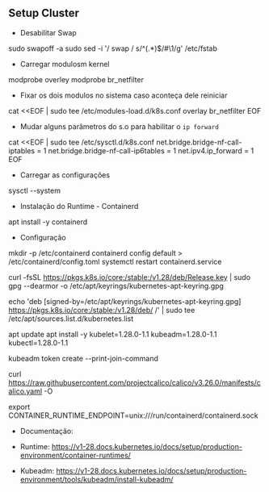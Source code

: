 ## Setup Cluster

- Desabilitar Swap

sudo swapoff -a
sudo sed -i '/ swap / s/^\(.*\)$/#\1/g' /etc/fstab

- Carregar modulosm kernel

modprobe overley
modprobe br_netfilter

- Fixar os dois modulos no sistema caso aconteça dele reiniciar

cat <<EOF | sudo tee /etc/modules-load.d/k8s.conf
overlay
br_netfilter
EOF

- Mudar alguns parâmetros do s.o para habilitar o `ip forward`

cat <<EOF | sudo tee /etc/sysctl.d/k8s.conf
net.bridge.bridge-nf-call-iptables  = 1
net.bridge.bridge-nf-call-ip6tables = 1
net.ipv4.ip_forward                 = 1
EOF

- Carregar as configurações

sysctl --system

- Instalação do Runtime - Containerd

apt install -y containerd

- Configuração

mkdir -p /etc/containerd
containerd config default > /etc/containerd/config.toml
systemctl restart containerd.service

curl -fsSL https://pkgs.k8s.io/core:/stable:/v1.28/deb/Release.key | sudo gpg --dearmor -o /etc/apt/keyrings/kubernetes-apt-keyring.gpg

echo 'deb [signed-by=/etc/apt/keyrings/kubernetes-apt-keyring.gpg] https://pkgs.k8s.io/core:/stable:/v1.28/deb/ /' | sudo tee /etc/apt/sources.list.d/kubernetes.list

apt update
apt install -y kubelet=1.28.0-1.1 kubeadm=1.28.0-1.1 kubectl=1.28.0-1.1

kubeadm token create --print-join-command

curl https://raw.githubusercontent.com/projectcalico/calico/v3.26.0/manifests/calico.yaml -O

export CONTAINER_RUNTIME_ENDPOINT=unix:///run/containerd/containerd.sock

- Documentação:

- Runtime: https://v1-28.docs.kubernetes.io/docs/setup/production-environment/container-runtimes/
- Kubeadm: https://v1-28.docs.kubernetes.io/docs/setup/production-environment/tools/kubeadm/install-kubeadm/